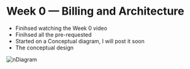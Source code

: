 # Week 0 — Billing and Architecture

- Finihsed watching the Week 0 video
- Finihsed all the pre-requested 
- Started on a Conceptual diagram, I will post it soon
- The conceptual design

 ![nDiagram](https://user-images.githubusercontent.com/2315602/219520424-0f0b5b2e-da35-48e4-b7d4-257c250520ef.jpeg)
